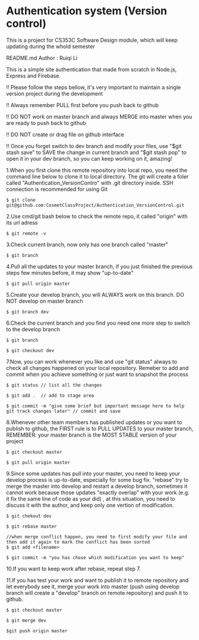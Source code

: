# Authentication system (Version control) 

This is a project for CS353C Software Design module, which will keep updating during the whold semester 

README.md Author : Ruiqi Li

This is a simple site authentication that made from scratch in Node.js, Express and Firebase. 

!! Please follow the steps bellow, it's very important to maintain a single version project during the development

!! Always remember PULL first before you push back to github

!! DO NOT work on master branch and always MERGE into master when you are ready to push back to github

!! DO NOT create or drag file on github interface

!! Once you forget switch to dev branch and modify your files, use "$git stash save" to SAVE the change in current branch and "$git stash pop" to open it in your dev branch, so you can keep working on it, amazing!

1.When you first clone this remote repository into local repo, you need the command line below to clone it to local directory. The git will create a foler called "Authentication_VersionContro" with .git directory inside. SSH connection is recommended for using Git

```
$ git clone git@github.com:CosmetClassProject/Authentication_VersionControl.git
```
2.Use cmd/git bash below to check the remote repo, it called "origin" with its url adress
```
$ git remote -v
```
3.Check current branch, now only has one branch called "master"
```
$ git branch
```
4.Pull all the updates to your master branch, if you just finished the previous steps few minutes before, it may show "up-to-date"
```
$ git pull origin master
```
5.Create your develop branch, you will ALWAYS work on this branch. DO NOT develop on master branch 
```
$ git branch dev
```
6.Check the current branch and you find you need one more step to switch to the develop branch
```
$ git branch

$ git checkout dev
```
7.Now, you can work whenever you like and use "git status" always to check all changes happened on your local repository. Remeber to add and commit when you achieve something or just want to snapshot the process
```
$ git status // list all the changes

$ git add .  // add to stage area

$ git commit -m "give some brief but important message here to help git track changes later" // commit and save
```
8.Whenever other team members has published updates or you want to publish to github, the FIRST rule is to PULL UPDATES to your master branch, REMEMBER: your master branch is the MOST STABLE version of your project
```
$ git checkout master 

$ git pull origin master 
```
9.Since some updates has pull into your master, you need to keep your develop process is up-to-date, especially for some bug fix. "rebase" try to merge the master into develop and restart a develop branch, sometimes it cannot work because those updates "exactly overlap" with your work (e.g. it fix the same line of code as your did) , at this situation, you need to discuss it with the author, and keep only one vertion of modification. 
```
$ git chekout dev

$ git rebase master 

//when merge conflict happen, you need to first modify your file and then add it again to mark the conflict has been sorted
$ git add <filename>

$ git commit -m "you has chose which modification you want to keep"
```
10.If you want to keep work after rebase, repeat step 7.

11.If you has test your work and want to publish it to remote repository and let everybody see it, merge your work into master (push using develop branch will create a "develop" branch on remote repository) and push it to github. 
```
$ git checkout master

$ git merge dev

$git push origin master
```
